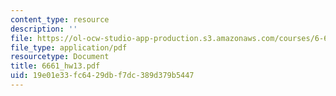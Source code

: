 ```yaml
---
content_type: resource
description: ''
file: https://ol-ocw-studio-app-production.s3.amazonaws.com/courses/6-661-receivers-antennas-and-signals-spring-2003/19e01e33fc6429dbf7dc389d379b5447_6661_hw13.pdf
file_type: application/pdf
resourcetype: Document
title: 6661_hw13.pdf
uid: 19e01e33-fc64-29db-f7dc-389d379b5447
---
```

